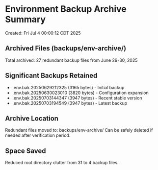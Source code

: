 # Environment Backup Archive Summary

Created: Fri Jul  4 00:00:12 CDT 2025

## Archived Files (backups/env-archive/)

Total archived: 27 redundant backup files from June 29-30, 2025

## Significant Backups Retained

- .env.bak.20250629212325 (3165 bytes) - Initial backup
- .env.bak.20250630023010 (3820 bytes) - Configuration expansion  
- .env.bak.20250703144347 (3947 bytes) - Recent stable version
- .env.bak.20250703194549 (3947 bytes) - Latest backup

## Archive Location

Redundant files moved to: backups/env-archive/
Can be safely deleted if needed after verification period.

## Space Saved

Reduced root directory clutter from 31 to 4 backup files.

